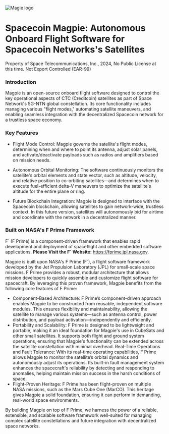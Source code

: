 ![Magie logo](https://github.com/Space-Labs/Magpie/blob/main/documentation/Magpie-logo-200px.png?raw=true)
# Spacecoin Magpie: Autonomous Onboard Flight Software for Spacecoin Networks's Satellites

Property of Space Telecommunications, Inc., 2024, No Public License at this time.
Not Export Controlled (EAR-99)

### Introduction
Magpie is an open-source onboard flight software designed to control the key operational aspects of CTC (Creditcoin) satellites as part of Space Network's 5G-NTN global constellation. Its core functionality includes managing various "flight modes," automating satellite maneuvers, and enabling seamless integration with the decentralized Spacecoin network for a trustless space economy.

### Key Features
- Flight Mode Control: Magpie governs the satellite's flight modes, determining when and where to point its antenna, adjust solar panels, and activate/deactivate payloads such as radios and amplifiers based on mission needs.

- Autonomous Orbital Monitoring: The software continuously monitors the satellite's orbital elements and state vector, such as altitude, velocity, and relative position to co-orbiting satellites—and determines when to execute fuel-efficient delta-V maneuvers to optimize the satellite's altitude for the entire plane or ring.

- Future Blockchain Integration: Magpie is designed to interface with the Spacecoin blockchain, allowing satellites to gain network-wide, trustless context. In this future version, satellites will autonomously bid for airtime and coordinate with the network in a decentralized manner.

### Built on NASA's F Prime Framework
F´ (F Prime) is a component-driven framework that enables rapid development and deployment of spaceflight and other embedded software applications.
**Please Visit the F´ Website:** https://fprime.jpl.nasa.gov.

Magpie is built upon NASA's F Prime (F´), a flight software framework developed by the Jet Propulsion Laboratory (JPL) for small-scale space missions. F Prime provides a robust, modular architecture that allows mission developers to quickly assemble and customize flight software for spacecraft. By leveraging this proven framework, Magpie benefits from the following core features of F Prime:
- Component-Based Architecture: F Prime’s component-driven approach enables Magpie to be constructed from reusable, independent software modules. This ensures flexibility and maintainability, allowing the satellite to manage various systems—such as antenna control, power distribution, and payload activation—independently and efficiently.
- Portability and Scalability: F Prime is designed to be lightweight and portable, making it an ideal foundation for Magpie's use in CubeSats and other small satellites. It supports both flight and ground system operations, ensuring that Magpie's functionality can be extended across the satellite constellation with minimal overhead.
Real-Time Operations and Fault Tolerance: With its real-time operating capabilities, F Prime allows Magpie to monitor the satellite’s orbital dynamics and autonomously adjust its operations. Its built-in fault management system enhances the spacecraft's reliability by detecting and responding to anomalies, helping maintain mission success in the harsh conditions of space.
- Flight-Proven Heritage: F Prime has been flight-proven on multiple NASA missions, such as the Mars Cube One (MarCO). This heritage gives Magpie a solid foundation, ensuring it can perform in demanding, real-world space environments.

By building Magpie on top of F Prime, we harness the power of a reliable, extensible, and scalable software framework well-suited for managing complex satellite constellations and future integration with decentralized space networks.


